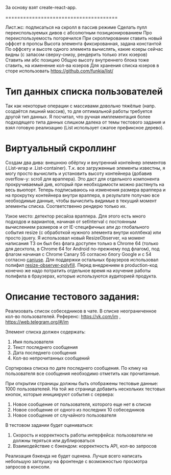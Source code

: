 За основу взят create-react-app.


======================================


Лист.жс: подписаться на скролл в пассив режиме
Сделать пулл переиспользуемых дивов с абсолютным позиционированием
Про переиспользуемость погорячился
При скроллировании ставить новый оффсет в пропсы
Высота элемента фиксированная, задана константой
По оффсету и высоте одного элемента вычислять, какие юзеры сейчас видны
(с запасом сверху-снизу, рендерить только этих юзеров)
Ставить им абс позицию
Общую высоту внутреннего блока тоже ставить, на изменение кол-ва юзеров
Для хранения списка юзеров в сторе использовать https://github.com/funkia/list/


Тип данных списка пользователей
===============================
Так как некоторые операции с массивами довольно тяжёлые (напр. создаётся лишний массив),
то для оптимальной работы требуется другой тип данных. Я посчитал, что ручная имплементация
более подходящего типа данных слишком далека от темы тестового задания и взял готовую реализацию (List использует сжатое префиксное дерево).

Виртуальный скроллинг
=====================
Создам два дива: внешнюю обёртку и внутренний контейнер элементов (.List-wrap и .List-container).
Т.к. все загруженные элементы известны, я могу просто вычислить и установить высоту контейнера
(добавив overflow-y: scroll для враппера). Это даст для отдельного компонента прокручиваемый див,
который при необходимости можно растянуть на весь вьюпорт.
Теперь подписываюсь на изменения размера враппера и на прокрутку контейнера внутри враппера,
в результате получаю все необходимые данные, чтобы вычислить видимые в текущий момент элементы списка.
Соответственно рендерю только их.

Узкое место: детектор ресайза враппера. Для этого есть много подходов и вариантов,
начиная от setInterval с постоянным вычислением размеров и от IE-специфичных апи
до глобального события resize (с обработкой нужного элемента внутри коллбека) или просто jquery.
Я использовал новый ResizeObserver, на момент написания ТЗ он был без флага доступен только в Chrome 64
(только для десктопа, в Chrome 64 for Android по-прежнему под флагом),
под флагом начиная с Chrome Canary 55 согласно блогу Google и с 54 согласно [caniuse](https://caniuse.com/resizeobserver).
Для поддержки остальных браузеров использовал полифил
[resize-observer-polyfill](https://www.npmjs.com/package/resize-observer-polyfill).
Перед внедрением в production-код конечно же надо потратить отдельное время
на изучение работы полифила в браузерах, которые используются аудиторией продукта.



Описание тестового задания:
===========================

Реализовать список собеседников в чате. В списке неограниченное кол-во пользователей.
Референс: https://vk.com/im , https://web.telegram.org/#/im

Элемент списка должен содержать:
1. Имя пользователя
2. Текст последнего сообщения
3. Дата последнего сообщения
4. Кол-во непрочитанных сообщений

Сортировка списка по дате последнего сообщения.
По клику на пользователя все сообщения необходимо отметить как прочитанные.

При открытии страницы должны быть отображены тестовые данные: 1000 пользователей.
На той же странице добавить нескольких тестовых кнопок, которые инициируют события с сервера:
1. Новое сообщение от пользователя, которого еще нет в списке
2. Новое сообщение от одного из последних 10 собеседников
3. Новое сообщение от случайного пользователя

В тестовом задании будет оцениваться:
1. Скорость и корректность работы интерфейса: пользователи не должны теряться или дублироваться
2. Взаимодействие с бэкендом: корректность API, кол-во запросов

Реализация бэкенда не будет оценена.
Лучше всего написать небольшую заглушку на фронтенде с возможностью просмотра запросов в консоли.
